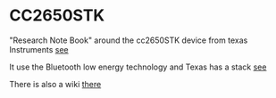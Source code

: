 # CC2650STK
"Research Note Book" around the cc2650STK device from texas Instruments [see](http://www.ti.com/tool/cc2650stk)

It use the Bluetooth low energy technology and Texas has a stack [see](http://www.ti.com/tool/ble-stack)

There is also a wiki [there](http://processors.wiki.ti.com/index.php/Category:BluetoothLE)
